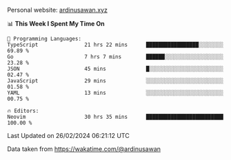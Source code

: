 Personal website: [ardinusawan.xyz](https://ardinusawan.xyz)

<!--START_SECTION:waka-->
📊 **This Week I Spent My Time On** 

```text
💬 Programming Languages: 
TypeScript               21 hrs 22 mins      █████████████████░░░░░░░░   69.89 % 
Go                       7 hrs 7 mins        ██████░░░░░░░░░░░░░░░░░░░   23.28 % 
JSON                     45 mins             █░░░░░░░░░░░░░░░░░░░░░░░░   02.47 % 
JavaScript               29 mins             ░░░░░░░░░░░░░░░░░░░░░░░░░   01.58 % 
YAML                     13 mins             ░░░░░░░░░░░░░░░░░░░░░░░░░   00.75 % 

🔥 Editors: 
Neovim                   30 hrs 35 mins      █████████████████████████   100.00 % 
```


 Last Updated on 26/02/2024 06:21:12 UTC
<!--END_SECTION:waka-->
Data taken from https://wakatime.com/@ardinusawan
